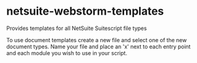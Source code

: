 # netsuite-webstorm-templates
Provides templates for all NetSuite Suitescript file types

To use document templates create a new file and select one of the new document types. Name your file and place an 'x' next to each entry point and each module you wish to use in your script.
